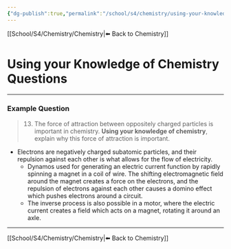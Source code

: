 ```yaml
---
{"dg-publish":true,"permalink":"/school/s4/chemistry/using-your-knowledge-of-chemistry-questions/","dgHomeLink":true,"dgPassFrontmatter":false}
---
```


[[School/S4/Chemistry/Chemistry|⬅️ Back to Chemistry]]
# Using your Knowledge of Chemistry Questions
---

### Example Question
> 13. The force of attraction between oppositely charged particles is important in chemistry.
>     **Using your knowledge of chemistry**, explain why this force of attraction is important.

- Electrons are negatively charged subatomic particles, and their repulsion against each other is what allows for the flow of electricity.
    - Dynamos used for generating an electric current function by rapidly spinning a magnet in a coil of wire. The shifting electromagnetic field around the magnet creates a force on the electrons, and the repulsion of electrons against each other causes a domino effect which pushes electrons around a circuit.
    - The inverse process is also possible in a motor, where the electric current creates a field which acts on a magnet, rotating it around an axle.
---
[[School/S4/Chemistry/Chemistry|⬅️ Back to Chemistry]]
